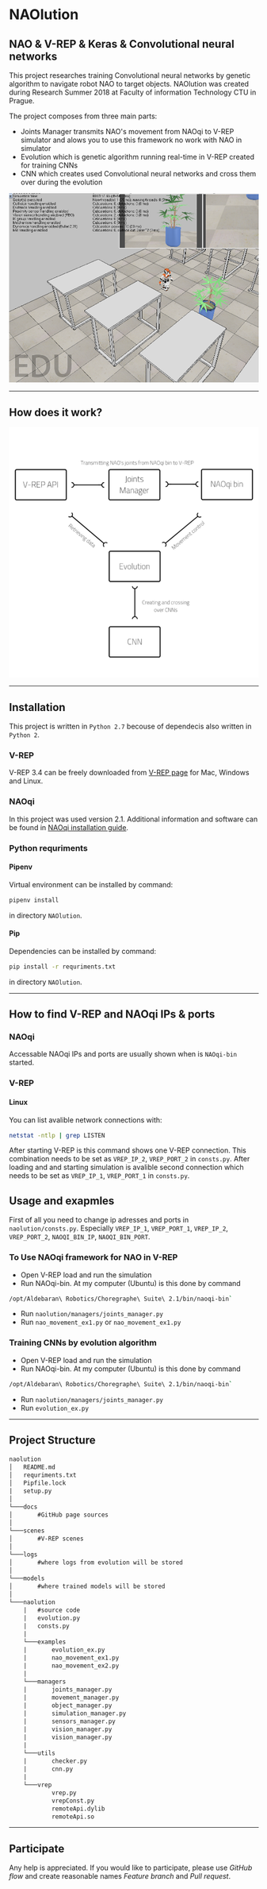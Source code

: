 # NAOlution 
## NAO & V-REP & Keras & Convolutional neural networks
This project researches training Convolutional neural networks by genetic algorithm to navigate robot NAO to target objects. NAOlution was created during Research Summer 2018 at Faculty of information Technology CTU in Prague.

The project composes from three main parts:
 - Joints Manager transmits NAO's movement from NAOqi to V-REP simulator and alows you to use this framework no work with NAO in simulator
 - Evolution which is genetic algorithm running real-time in V-REP created for training CNNs
 - CNN which creates used Convolutional neural networks and cross them over during the evolution

![Image of NAO](https://raw.githubusercontent.com/kostelansky17/NAOlution/master/images/nao.png)

---

## How does it work?
![Image of Architecture](https://raw.githubusercontent.com/kostelansky17/NAOlution/master/images/architecture.png)

---

## Installation
This project is written in `Python 2.7` becouse of dependecis also written in `Python 2`. 

### V-REP
V-REP 3.4 can be freely downloaded from [V-REP page](http://www.coppeliarobotics.com/previousversions.html) for Mac, Windows and Linux.

### NAOqi
In this project was used version 2.1. Additional information and software can be found in [NAOqi installation guide](http://doc.aldebaran.com/2-1/dev/python/install_guide.html).

### Python requriments
#### Pipenv
Virtual environment can be installed by command:
```bash 
pipenv install
``` 
in directory `NAOlution`.

#### Pip
Dependencies can be installed by command:
```bash 
pip install -r requriments.txt
``` 
in directory `NAOlution`.

---

## How to find V-REP and NAOqi IPs & ports
### NAOqi
Accessable NAOqi IPs and ports are usually shown when is `NAOqi-bin` started.

### V-REP
#### Linux
You can list avalible network connections with:
```bash
netstat -ntlp | grep LISTEN
```
After starting V-REP is this command shows one V-REP connection. This combination needs to be set as `VREP_IP_2`, `VREP_PORT_2` in `consts.py`. After loading and and starting simulation is avalible second connection which needs to be set as `VREP_IP_1`, `VREP_PORT_1` in `consts.py`.

## Usage and exapmles
First of all you need to change ip adresses and ports in `naolution/consts.py`. Especially `VREP_IP_1`, `VREP_PORT_1`, `VREP_IP_2`, `VREP_PORT_2`, `NAOQI_BIN_IP`, `NAOQI_BIN_PORT`.

### To Use NAOqi framework for NAO in V-REP
 - Open V-REP load and run the simulation
  - Run NAOqi-bin. At my computer (Ubuntu) is this done by command 
```bash
/opt/Aldebaran\ Robotics/Choregraphe\ Suite\ 2.1/bin/naoqi-bin`
```
 - Run `naolution/managers/joints_manager.py`
 - Run `nao_movement_ex1.py` or `nao_movement_ex1.py`

### Training CNNs by evolution algorithm
 - Open V-REP load and run the simulation
 - Run NAOqi-bin. At my computer (Ubuntu) is this done by command 
```bash
/opt/Aldebaran\ Robotics/Choregraphe\ Suite\ 2.1/bin/naoqi-bin`
```
 - Run `naolution/managers/joints_manager.py`
 - Run `evolution_ex.py`

---

## Project Structure
```
naolution
│   README.md
│   requriments.txt    
│   Pipfile.lock
|   setup.py
│
└───docs
│       #GitHub page sources
│
└───scenes
│       #V-REP scenes
│
└───logs
│       #where logs from evolution will be stored
│
└───models
│       #where trained models will be stored
│
└───naolution
    |   #source code
    |   evolution.py
    |   consts.py
    |
    └───examples
    |       evolution_ex.py
    |       nao_movement_ex1.py
    |       nao_movement_ex2.py
    |
    └───managers
    |       joints_manager.py
    |       movement_manager.py
    |       object_manager.py
    |       simulation_manager.py
    |       sensors_manager.py
    |       vision_manager.py
    |       vision_manager.py
    |
    └───utils
    |       checker.py
    |       cnn.py
    |
    └───vrep
            vrep.py
            vrepConst.py
            remoteApi.dylib
            remoteApi.so     

```

---

## Participate
Any help is appreciated. If you would like to participate, please use *GitHub flow* and create reasonable names *Feature branch* and *Pull request*. 
